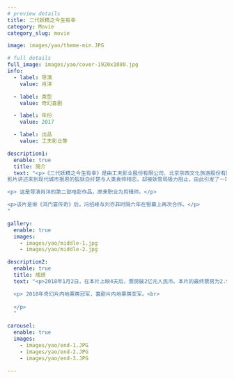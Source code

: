 ```yaml
---
# preview details
title: 二代妖精之今生有幸
category: Movie
category_slug: movie

image: images/yao/theme-min.JPG

# full details
full_image: images/yao/cover-1920x1080.jpg
info:
  - label: 导演
    value: 肖洋

  - label: 类型
    value: 奇幻喜剧

  - label: 年份
    value: 2017

  - label: 出品
    value: 工夫影业等

description1:
  enable: true
  title: 简介
  text: "<p>《二代妖精之今生有幸》是由工夫影业股份有限公司、北京京西文化旅游股份有限公司出品的奇幻喜剧电影。该片由肖洋执导、陈国富担任监制，冯绍峰、刘亦菲、李光洁、郭京飞领衔主演，于2017年12月29日在中国内地上映。
影片讲述来到现代城市报恩的狐妖白纤楚与人类袁帅相恋，却被妖管局极力阻止，由此引发了一场妖界纷争的故事。</p>

<p> 这是导演肖洋的第二部电影作品，原来职业为剪辑师。</p>

<p>该片是继《鸿门宴传奇》后，冯绍峰与刘亦菲时隔六年在银幕上再次合作。</p>
"

gallery:
  enable: true
  images:
    - images/yao/middle-1.jpg
    - images/yao/middle-2.jpg

description2:
  enable: true
  title: 成绩
  text: "<p>2018年1月2日，在本片上映4天后，票房破2亿元人民币。本片的最终票房为2.92亿元人民币。观影人次 841 万。</p>

  <p> 2018年奇幻片内地票房冠军，喜剧片内地票房亚军。<br>
  
  </p>
  "

carousel:
  enable: true
  images:
    - images/yao/end-1.JPG
    - images/yao/end-2.JPG
    - images/yao/end-3.JPG

---
```

